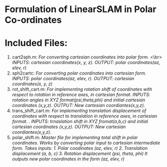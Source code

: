 # Formulation of LinearSLAM in Polar Co-ordinates

# Included Files:

1. cart2sph.m: *For converting cartesian coordinates into polar form.* <\br>
          *INPUTS: cartesian coordinates(x, y, z).* 
          *OUTPUT: polar coordinates(az, elev, r)*
2. sph2cartc: *For converting polar coordinates into cartesian form. INPUTS: polar coordinates(az, elev, r). OUTPUT: cartesian coordinates(x, y, z)*
3. rot_shift_cart.m: *For implementing rotation shift of coordinates with respect to rotation in reference axes, in cartesian format. INPUTS: rotation angles in XYZ format(psi,theta,phi) and initial cartesian coordinates (x,y,z). OUTPUT: New cartesian coordiantes(x,y,z).*
4. trans_shift_cart.m: *For implementing translation displacement of coordinates with respect to translation in reference axes, in cartesian format. . INPUTS: trnaslation shift in XYZ fromat(a,b,c) and initial cartesian coordinates (x,y,z). OUTPUT: New cartesian coordiantes(x,y,z).*
5. polar_shift.m: *Master file for implementing total shift in polar coordinates. Works by converting polar input to cartesian intermediate form. Takes inputs:* 
*1. Polar coodinates (az, elev, r)*
*2. Translation displacement (a, b, c)*
*3. Rotation displacement (psi, theta, phi)*
*It outputs new polar coordinates in the form (az, elev, r)*
